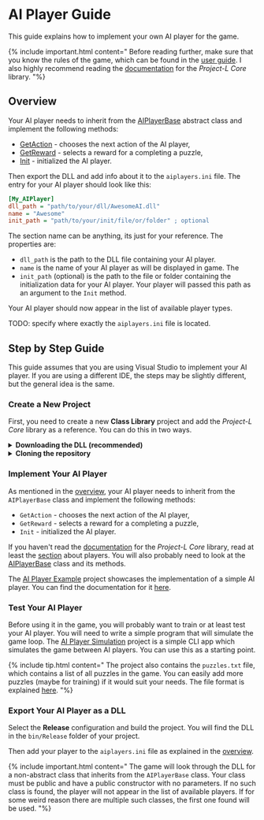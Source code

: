 <link rel='stylesheet' href='../css/markdown-alert.css'/>
<link rel='stylesheet' href='../css/code-highlight.css'/>

# AI Player Guide

This guide explains how to implement your own AI player for the game.

{% include important.html content="
Before reading further, make sure that you know the rules of the game, which can be found in the [user guide](../UserDocs/index). I also highly recommend reading the [documentation](../TechnicalDocs/core/index) for the *Project-L Core* library.
"%}

## Overview

Your AI player needs to inherit from the [AIPlayerBase](../ProjectLCoreDocs/html/T_ProjectLCore_Players_AIPlayerBase.htm) abstract class and implement the following methods:

- [GetAction](../ProjectLCoreDocs/html/M_ProjectLCore_Players_AIPlayerBase_GetAction.htm) - chooses the next action of the AI player,
- [GetReward](../ProjectLCoreDocs/html/M_ProjectLCore_Players_AIPlayerBase_GetReward.htm) - selects a reward for a completing a puzzle,
- [Init](../ProjectLCoreDocs/html/M_ProjectLCore_Players_AIPlayerBase_Init.htm) - initialized the AI player.

Then export the DLL and add info about it to the `aiplayers.ini` file. The entry for your AI player should look like this:

```ini
[My_AIPlayer]
dll_path = "path/to/your/dll/AwesomeAI.dll"
name = "Awesome"
init_path = "path/to/your/init/file/or/folder" ; optional
```

The section name can be anything, its just for your reference. The properties are:

- `dll_path` is the path to the DLL file containing your AI player.
- `name` is the name of your AI player as will be displayed in game. The
- `init_path` (optional) is the path to the file or folder containing the initialization data for your AI player. Your player will passed this path as an argument to the `Init` method.

Your AI player should now appear in the list of available player types.

TODO: specify where exactly the `aiplayers.ini` file is located.

## Step by Step Guide

This guide assumes that you are using Visual Studio to implement your AI player. If you are using a different IDE, the steps may be slightly different, but the general idea is the same.

### Create a New Project

First, you need to create a new **Class Library** project and add the _Project-L Core_ library as a reference. You can do this in two ways.

<details><summary><b>Downloading the DLL (recommended)</b></summary><div markdown="span">

You can simply download the _Project-L Core_ library from the [releases](https://github.com/Couleslaw/Project-L/releases) page. If you are using Visual Studio, you can create a new project and add it as a dependency. To do this, follow these steps:

1. Create a new **Class Library** project in Visual Studio. You will implement your AI player here.
2. Download `ProjectLCore.dll` and `ProjectLCore.xml` from [releases](https://github.com/Couleslaw/Project-L/releases), create a folder in your project called `lib` and copy the files there.
3. Right-click on the project in the Solution Explorer and select **Add** > **Project Reference** > **Browse** and find `ProjectLCore.dll`.

</div></details>

<details><summary><b>Cloning the repository</b></summary><div markdown="span">

You can also clone the repository, open the project solution in Visual Studio and add your AI PLayer as a new project. First, clone the repository:

```bash
git clone https://github.com/Couleslaw/Project-L.git
```

1. Open the `ProjectL-CLI/ProjectLCore.sln` file in Visual Studio.
2. Add a new **Class Library** project to the solution. You will implement your AI player here.
3. Right-click on the project in the Solution Explorer and select **Add** > **Project Reference** and Select `ProjectLCore`.

A disadvantage of this approach is that you will need to clone the entire repository, which is quite large and contains a lot of files you don't need.

An advantage is that you can easily access the source code of the library, including the source code of the example projects we will talk about later.

</div></details>

### Implement Your AI Player

As mentioned in the [overview](#overview), your AI player needs to inherit from the `AIPlayerBase` class and implement the following methods:

- `GetAction` - chooses the next action of the AI player,
- `GetReward` - selects a reward for a completing a puzzle,
- `Init` - initialized the AI player.

If you haven't read the [documentation](../TechnicalDocs/core/index) for the _Project-L Core_ library, read at least the [section](../TechnicalDocs/core/index#humans-vs-ai-players-solution) about players. You will also probably need to look at the [AIPlayerBase](../ProjectLCoreDocs/html/T_ProjectLCore_Players_AIPlayerBase.htm) class and its methods.

The [AI Player Example](https://github.com/Couleslaw/Project-L/tree/master/ProjectL-CLI/AIPlayerExample) project showcases the implementation of a simple AI player. You can find the documentation for it [here](../AIPlayerExampleDocs/index.html).

### Test Your AI Player

Before using it in the game, you will probably want to train or at least test your AI player. You will need to write a simple program that will simulate the game loop. The [AI Player Simulation](https://github.com/Couleslaw/Project-L/tree/master/ProjectL-CLI/AIPlayerSimulation) project is a simple CLI app which simulates the game between AI players. You can use this as a starting point.

{% include tip.html content="
The project also contains the `puzzles.txt` file, which contains a list of all puzzles in the game. You can easily add more puzzles (maybe for training) if it would suit your needs. The file format is explained [here](../ProjectLCoreDocs/html/T_ProjectLCore_GameLogic_PuzzleParser.htm).
"%}

### Export Your AI Player as a DLL

Select the **Release** configuration and build the project. You will find the DLL in the `bin/Release` folder of your project.

Then add your player to the `aiplayers.ini` file as explained in the [overview](#overview).

{% include important.html content="
The game will look through the DLL for a non-abstract class that inherits from the `AIPlayerBase` class. Your class must be public and have a public constructor with no parameters. If no such class is found, the player will not appear in the list of available players. If for some weird reason there are multiple such classes, the first one found will be used.
"%}

